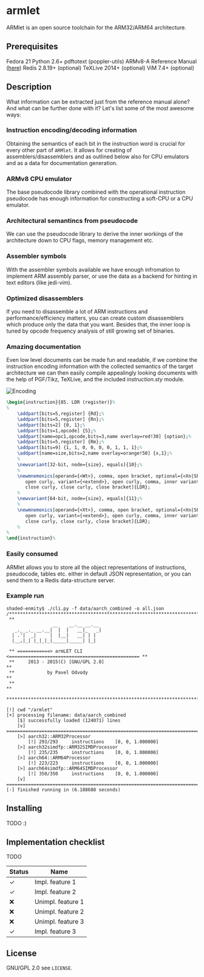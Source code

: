 # armlet
ARMlet is an open source toolchain for the ARM32/ARM64 architecture.

## Prerequisites

Fedora 21
Python 2.6+
pdftotext (poppler-utils)
ARMv8-A Reference Manual ([here](https://silver.arm.com/download/download.tm?pv=1879124))
Redis 2.8.19+ (optional)
TeXLive 2014+ (optional)
ViM 7.4+ (optional)

## Description

What information can be extracted just from the reference manual alone? And what can
be further done with it? Let's list some of the most awesome ways:

### Instruction encoding/decoding information
Obtaining the semantics of each bit in the instruction word is crucial for every other part of `ARMlet`. It allows for creating of assemblers/disassemblers and as outlined below also for CPU emulators and as a data for documentation generation.

### ARMv8 CPU emulator
The base pseudocode library combined with the operational instruction pseudocode has enough information for constructing a soft-CPU or a CPU emulator.

### Architectural semantincs from pseudocode
We can use the pseudocode library to derive the inner workings of the architecture down to CPU flags, memory management etc. 

### Assembler symbols
With the assembler symbols available we have enough infromation to implement ARM assembly parser, or use the data as a backend for hinting in text editors (like jedi-vim).

### Optimized disassemblers
If you need to disassemble a lot of ARM instructions and performance/efficiency matters, you can create custom disassemblers which produce only the data that you want. Besides that, the inner loop is tuned by opcode frequency analysis of still growing set of binaries. 

### Amazing documentation
Even low level documents can be made fun and readable, if we combine the instruction encoding information with the collected semantics of the target architecture we can then easily compile appealingly looking documents with the help of PGF/Tikz, TeXLive, and the included _instruction.sty_ module.

![Encoding](http://i.stack.imgur.com/tWy4q.png)

```latex
\begin{instruction}{85. LDR (register)}%
%
    \addpart[bits=5,register] {Rd};%    
    \addpart[bits=5,register] {Rn};%
    \addpart[bits=2] {0, 1};%
    \addpart[bits=1,opcode] {S};%
    \addpart[name=opc1,opcode,bits=3,name overlay=red!30] {option};%
    \addpart[bits=5,register] {Rm};%
    \addpart[bits=9] {1, 1, 0, 0, 0, 0, 1, 1, 1};%
    \addpart[name=size,bits=2,name overlay=orange!50] {x,1};%   
    %
    \newvariant[32-bit, node={size}, equals]{10};%
    %
    \newmnemonics[operand={<Wt>}, comma, open bracket, optional={<Xn|SP>}, comma, optional={<R>}, optional={<m>},
       open curly, variant={<extend>}, open curly, comma, inner variant={<amount>}, 
       close curly, close curly, close bracket]{LDR};
    %
    \newvariant[64-bit, node={size}, equals]{11};%
    %
    \newmnemonics[operand={<Xt>}, comma, open bracket, optional={<Xn|SP>}, comma, optional={<R>}, optional={<m>},
       open curly, variant={<extend>}, open curly, comma, inner variant={<amount>}, 
       close curly, close curly, close bracket]{LDR};
    %
%
\end{instruction}%
```

### Easily consumed
ARMlet allows you to store all the object representations of instructions, pseudocode, tables etc. either in default JSON representation, or you can send them to a Redis data-structure server. 

### Example run

```
shaded-enmity$ ./cli.py -f data/aarch_combined -o all.json
/********************************************************************************
 ** 
                 __    __.__ __.__
   _._ _._ __.__|  |  |   __|_   _|
  | .'|  _|     |  |__|   __| | |  
  |__,|_| |_|_|_|_____|_____| |_|  
      
 ** ============> armLET CLI <================================================ ** 
 **     2013 - 2015(C) [GNU/GPL 2.0]                                           **
 **            by Pavel Odvody                                                 **
 **                                                                            **
 *******************************************************************************/

[!] cwd "/armlet"
[+] processing filename: data/aarch_combined
    [$] successfully loaded (124071) lines
    [v] ==========================================================================
    [>] aarch32::ARM32Processor 
        [!] 293/293     instructions    [0, 0, 1.000000]
    [>] aarch32simdfp::ARM32SIMDProcessor 
        [!] 235/235     instructions    [0, 0, 1.000000]
    [>] aarch64::ARM64Processor 
        [!] 223/223     instructions    [0, 0, 1.000000]
    [>] aarch64simdfp::ARM64SIMDProcessor 
        [!] 350/350     instructions    [0, 0, 1.000000]
    [v] ==========================================================================
[-] finished running in (6.188688 seconds)
```

## Installing

TODO :)

##  Implementation checklist

TODO

| Status | Name |
| ------ | ---- |
|   ✓    |  Impl. feature 1 |
|   ✓    |  Impl. feature 2 |
|   ❌    |  Unimpl. feature 1 |
|   ❌    |  Unimpl. feature 2 |
|   ❌    |  Unimpl. feature 3
|   ✓    |  Impl. feature 3 |

## License

GNU/GPL 2.0 see `LICENSE`.
